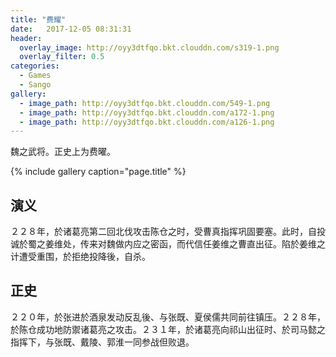 ```yaml
---
title: "费耀"
date:   2017-12-05 08:31:31
header:
  overlay_image: http://oyy3dtfqo.bkt.clouddn.com/s319-1.png
  overlay_filter: 0.5
categories:
  - Games
  - Sango
gallery:
  - image_path: http://oyy3dtfqo.bkt.clouddn.com/549-1.png
  - image_path: http://oyy3dtfqo.bkt.clouddn.com/a172-1.png
  - image_path: http://oyy3dtfqo.bkt.clouddn.com/a126-1.png
---
```


魏之武将。正史上为费曜。

{% include gallery caption="page.title" %}

## 演义

２２８年，於诸葛亮第二回北伐攻击陈仓之时，受曹真指挥巩固要塞。此时，自投诚於蜀之姜维处，传来对魏做内应之密函，而代信任姜维之曹直出征。陷於姜维之计遭受重围，於拒绝投降後，自杀。

## 正史

２２０年，於张进於酒泉发动反乱後、与张既、夏侯儒共同前往镇压。２２８年，於陈仓成功地防禦诸葛亮之攻击。２３１年，於诸葛亮向祁山出征时、於司马懿之指挥下，与张既、戴陵、郭淮一同参战但败退。